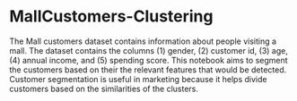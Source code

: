 # MallCustomers-Clustering
The Mall customers dataset contains information about people visiting a mall. The dataset contains the columns (1) gender,  (2) customer id, (3) age,  (4) annual income, and (5) spending score. This notebook aims to segment the customers based on  their the relevant features that would be detected. Customer segmentation is useful in marketing because it helps divide  customers based on the similarities of the clusters. 
